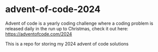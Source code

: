 # advent-of-code-2024

Advent of code is a yearly coding challenge where a coding problem is released daily in the run up to Christmas, check it out here:
https://adventofcode.com/2024

This is a repo for storing my 2024 advent of code solutions
